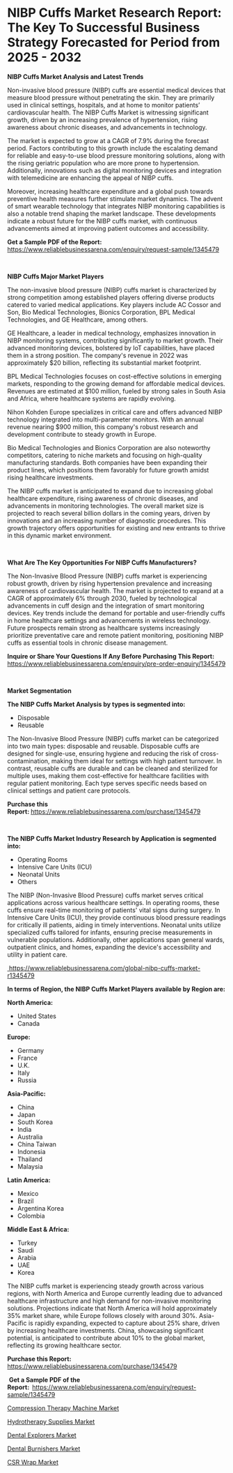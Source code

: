 <p><h1>NIBP Cuffs Market Research Report: The Key To Successful Business Strategy Forecasted for Period from 2025 - 2032</h1></p><p><strong>NIBP Cuffs Market Analysis and Latest Trends</strong></p>
<p><p>Non-invasive blood pressure (NIBP) cuffs are essential medical devices that measure blood pressure without penetrating the skin. They are primarily used in clinical settings, hospitals, and at home to monitor patients’ cardiovascular health. The NIBP Cuffs Market is witnessing significant growth, driven by an increasing prevalence of hypertension, rising awareness about chronic diseases, and advancements in technology.</p><p>The market is expected to grow at a CAGR of 7.9% during the forecast period. Factors contributing to this growth include the escalating demand for reliable and easy-to-use blood pressure monitoring solutions, along with the rising geriatric population who are more prone to hypertension. Additionally, innovations such as digital monitoring devices and integration with telemedicine are enhancing the appeal of NIBP cuffs. </p><p>Moreover, increasing healthcare expenditure and a global push towards preventive health measures further stimulate market dynamics. The advent of smart wearable technology that integrates NIBP monitoring capabilities is also a notable trend shaping the market landscape. These developments indicate a robust future for the NIBP cuffs market, with continuous advancements aimed at improving patient outcomes and accessibility.</p></p>
<p><strong>Get a Sample PDF of the Report:&nbsp;</strong> <a href="https://www.reliablebusinessarena.com/enquiry/request-sample/1345479?utm_campaign=1948&utm_medium=2&utm_source=Github&utm_content=ia&utm_term=03032025&utm_id=nibp-cuffs">https://www.reliablebusinessarena.com/enquiry/request-sample/1345479</a></p>
<p>&nbsp;</p>
<p><strong>NIBP Cuffs Major Market Players</strong></p>
<p><p>The non-invasive blood pressure (NIBP) cuffs market is characterized by strong competition among established players offering diverse products catered to varied medical applications. Key players include AC Cossor and Son, Bio Medical Technologies, Bionics Corporation, BPL Medical Technologies, and GE Healthcare, among others. </p><p>GE Healthcare, a leader in medical technology, emphasizes innovation in NIBP monitoring systems, contributing significantly to market growth. Their advanced monitoring devices, bolstered by IoT capabilities, have placed them in a strong position. The company's revenue in 2022 was approximately $20 billion, reflecting its substantial market footprint.</p><p>BPL Medical Technologies focuses on cost-effective solutions in emerging markets, responding to the growing demand for affordable medical devices. Revenues are estimated at $100 million, fueled by strong sales in South Asia and Africa, where healthcare systems are rapidly evolving.</p><p>Nihon Kohden Europe specializes in critical care and offers advanced NIBP technology integrated into multi-parameter monitors. With an annual revenue nearing $900 million, this company's robust research and development contribute to steady growth in Europe.</p><p>Bio Medical Technologies and Bionics Corporation are also noteworthy competitors, catering to niche markets and focusing on high-quality manufacturing standards. Both companies have been expanding their product lines, which positions them favorably for future growth amidst rising healthcare investments.</p><p>The NIBP cuffs market is anticipated to expand due to increasing global healthcare expenditure, rising awareness of chronic diseases, and advancements in monitoring technologies. The overall market size is projected to reach several billion dollars in the coming years, driven by innovations and an increasing number of diagnostic procedures. This growth trajectory offers opportunities for existing and new entrants to thrive in this dynamic market environment.</p></p>
<p>&nbsp;</p>
<p><strong>What Are The Key Opportunities For NIBP Cuffs Manufacturers?</strong></p>
<p><p>The Non-Invasive Blood Pressure (NIBP) cuffs market is experiencing robust growth, driven by rising hypertension prevalence and increasing awareness of cardiovascular health. The market is projected to expand at a CAGR of approximately 6% through 2030, fueled by technological advancements in cuff design and the integration of smart monitoring devices. Key trends include the demand for portable and user-friendly cuffs in home healthcare settings and advancements in wireless technology. Future prospects remain strong as healthcare systems increasingly prioritize preventative care and remote patient monitoring, positioning NIBP cuffs as essential tools in chronic disease management.</p></p>
<p><strong>Inquire or Share Your Questions If Any Before Purchasing This Report:</strong> <a href="https://www.reliablebusinessarena.com/enquiry/pre-order-enquiry/1345479?utm_campaign=1948&utm_medium=2&utm_source=Github&utm_content=ia&utm_term=03032025&utm_id=nibp-cuffs">https://www.reliablebusinessarena.com/enquiry/pre-order-enquiry/1345479</a></p>
<p>&nbsp;</p>
<p><strong>Market Segmentation</strong></p>
<p><strong>The NIBP Cuffs Market Analysis by types is segmented into:</strong></p>
<p><ul><li>Disposable</li><li>Reusable</li></ul></p>
<p><p>The Non-Invasive Blood Pressure (NIBP) cuffs market can be categorized into two main types: disposable and reusable. Disposable cuffs are designed for single-use, ensuring hygiene and reducing the risk of cross-contamination, making them ideal for settings with high patient turnover. In contrast, reusable cuffs are durable and can be cleaned and sterilized for multiple uses, making them cost-effective for healthcare facilities with regular patient monitoring. Each type serves specific needs based on clinical settings and patient care protocols.</p></p>
<p><strong>Purchase this Report:&nbsp;</strong><a href="https://www.reliablebusinessarena.com/purchase/1345479?utm_campaign=1948&utm_medium=2&utm_source=Github&utm_content=ia&utm_term=03032025&utm_id=nibp-cuffs">https://www.reliablebusinessarena.com/purchase/1345479</a></p>
<p>&nbsp;</p>
<p><strong>The NIBP Cuffs Market Industry Research by Application is segmented into:</strong></p>
<p><ul><li>Operating Rooms</li><li>Intensive Care Units (ICU)</li><li>Neonatal Units</li><li>Others</li></ul></p>
<p><p>The NIBP (Non-Invasive Blood Pressure) cuffs market serves critical applications across various healthcare settings. In operating rooms, these cuffs ensure real-time monitoring of patients' vital signs during surgery. In Intensive Care Units (ICU), they provide continuous blood pressure readings for critically ill patients, aiding in timely interventions. Neonatal units utilize specialized cuffs tailored for infants, ensuring precise measurements in vulnerable populations. Additionally, other applications span general wards, outpatient clinics, and homes, expanding the device's accessibility and utility in patient care.</p></p>
<p><a href="https://www.reliablebusinessarena.com/global-nibp-cuffs-market-r1345479?utm_campaign=1948&utm_medium=2&utm_source=Github&utm_content=ia&utm_term=03032025&utm_id=nibp-cuffs">&nbsp;https://www.reliablebusinessarena.com/global-nibp-cuffs-market-r1345479</a></p>
<p><strong>In terms of Region, the NIBP Cuffs Market Players available by Region are:</strong></p>
<p>
    <p> <strong> North America: </strong>
        <ul>
            <li>United States</li>
            <li>Canada</li>
        </ul>
        </p> 
    <p> <strong> Europe: </strong>
        <ul>
            <li>Germany</li>
            <li>France</li>
            <li>U.K.</li>
            <li>Italy</li>
            <li>Russia</li>
        </ul>
        </p> 
    <p> <strong> Asia-Pacific: </strong>
        <ul>
            <li>China</li>
            <li>Japan</li>
            <li>South Korea</li>
            <li>India</li>
            <li>Australia</li>
            <li>China Taiwan</li>
            <li>Indonesia</li>
            <li>Thailand</li>
            <li>Malaysia</li>
        </ul>
        </p> 
    <p> <strong> Latin America: </strong>
        <ul>
            <li>Mexico</li>
            <li>Brazil</li>
            <li>Argentina Korea</li>
            <li>Colombia</li>
        </ul>
        </p> 
    <p> <strong> Middle East & Africa: </strong>
        <ul>
            <li>Turkey</li>
            <li>Saudi</li>
            <li>Arabia</li>
            <li>UAE</li>
            <li>Korea</li>
        </ul>
    </p>
    </p>
<p><p>The NIBP cuffs market is experiencing steady growth across various regions, with North America and Europe currently leading due to advanced healthcare infrastructure and high demand for non-invasive monitoring solutions. Projections indicate that North America will hold approximately 35% market share, while Europe follows closely with around 30%. Asia-Pacific is rapidly expanding, expected to capture about 25% share, driven by increasing healthcare investments. China, showcasing significant potential, is anticipated to contribute about 10% to the global market, reflecting its growing healthcare sector.</p></p>
<p><strong>Purchase this Report: </strong><a href="https://www.reliablebusinessarena.com/purchase/1345479?utm_campaign=1948&utm_medium=2&utm_source=Github&utm_content=ia&utm_term=03032025&utm_id=nibp-cuffs">https://www.reliablebusinessarena.com/purchase/1345479</a></p>
<p>&nbsp;<strong>Get a Sample PDF of the Report:&nbsp;&nbsp;</strong><a href="https://www.reliablebusinessarena.com/enquiry/request-sample/1345479?utm_campaign=1948&utm_medium=2&utm_source=Github&utm_content=ia&utm_term=03032025&utm_id=nibp-cuffs">https://www.reliablebusinessarena.com/enquiry/request-sample/1345479</a></p>
<p><strong></strong></p>
<p><p><a href="https://github.com/cobinaydin13/Market-Research-Report-List-1/blob/main/compression-therapy-machine-market.md?utm_campaign=1948&utm_medium=2&utm_source=Github&utm_content=ia&utm_term=03032025&utm_id=nibp-cuffs">Compression Therapy Machine Market</a></p><p><a href="https://github.com/thanenegenqa/Market-Research-Report-List-1/blob/main/hydrotherapy-supplies-market.md?utm_campaign=1948&utm_medium=2&utm_source=Github&utm_content=ia&utm_term=03032025&utm_id=nibp-cuffs">Hydrotherapy Supplies Market</a></p><p><a href="https://github.com/cachaskluwe/Market-Research-Report-List-1/blob/main/dental-explorers-market.md?utm_campaign=1948&utm_medium=2&utm_source=Github&utm_content=ia&utm_term=03032025&utm_id=nibp-cuffs">Dental Explorers Market</a></p><p><a href="https://github.com/jenevycachat/Market-Research-Report-List-1/blob/main/dental-burnishers-market.md?utm_campaign=1948&utm_medium=2&utm_source=Github&utm_content=ia&utm_term=03032025&utm_id=nibp-cuffs">Dental Burnishers Market</a></p><p><a href="https://github.com/mehakmiamid1/Market-Research-Report-List-1/blob/main/csr-wrap-market.md?utm_campaign=1948&utm_medium=2&utm_source=Github&utm_content=ia&utm_term=03032025&utm_id=nibp-cuffs">CSR Wrap Market</a></p></p>